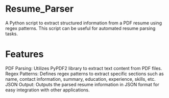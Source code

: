 # Resume_Parser

A Python script to extract structured information from a PDF resume using regex patterns. This script can be useful for automated resume parsing tasks.

# Features
PDF Parsing: Utilizes PyPDF2 library to extract text content from PDF files.
Regex Patterns: Defines regex patterns to extract specific sections such as name, contact information, summary, education, experience, skills, etc.
JSON Output: Outputs the parsed resume information in JSON format for easy integration with other applications.
